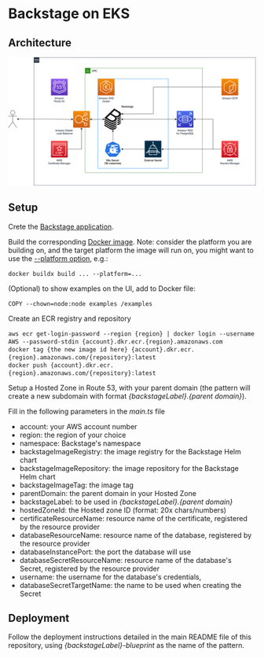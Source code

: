 # Backstage on EKS

## Architecture

<img src="./images/backstage-diagram.png" width="720">

## Setup

Crete the [Backstage application](https://backstage.io/docs/getting-started/create-an-app).

Build the corresponding [Docker image](https://backstage.io/docs/deployment/docker). Note: consider the platform you are building on, and the target platform the image will run on, you might want to use the [--platform option](https://docs.docker.com/engine/reference/commandline/buildx_build/), e.g.:

```
docker buildx build ... --platform=...
```

(Optional) to show examples on the UI, add to Docker file:

```
COPY --chown=node:node examples /examples
```

Create an ECR registry and repository

```console
aws ecr get-login-password --region {region} | docker login --username AWS --password-stdin {account}.dkr.ecr.{region}.amazonaws.com
docker tag {the new image id here} {account}.dkr.ecr.{region}.amazonaws.com/{repository}:latest
docker push {account}.dkr.ecr.{region}.amazonaws.com/{repository}:latest
```

Setup a Hosted Zone in Route 53, with your parent domain (the pattern will create a new subdomain with format _{backstageLabel}.{parent domain}_).

Fill in the following parameters in the _main.ts_ file
- account: your AWS account number
- region: the region of your choice
- namespace: Backstage's namespace
- backstageImageRegistry: the image registry for the Backstage Helm chart
- backstageImageRepository: the image repository for the Backstage Helm chart
- backstageImageTag: the image tag
- parentDomain: the parent domain in your Hosted Zone
- backstageLabel: to be used in _{backstageLabel}.{parent domain}_
- hostedZoneId: the Hosted zone ID (format: 20x chars/numbers)
- certificateResourceName: resource name of the certificate, registered by the resource provider
- databaseResourceName: resource name of the database, registered by the resource provider
- databaseInstancePort: the port the database will use
- databaseSecretResourceName: resource name of the database's Secret, registered by the resource provider
- username: the username for the database's credentials,
- databaseSecretTargetName: the name to be used when creating the Secret

## Deployment

Follow the deployment instructions detailed in the main README file of this repository, using _{backstageLabel}-blueprint_ as the name of the pattern.
